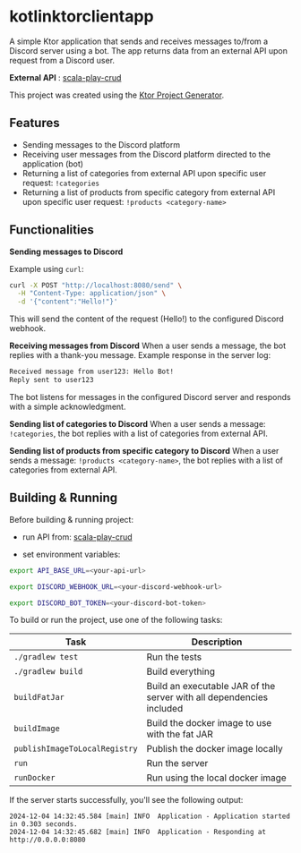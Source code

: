 # kotlinktorclientapp

A simple Ktor application that sends and receives messages to/from a Discord server using a bot. The app returns data from an external API upon request from a Discord user.

**External API** : [scala-play-crud](https://github.com/AdrianDajakaj/scala-play-crud.git)

This project was created using the [Ktor Project Generator](https://start.ktor.io).

## Features

- Sending messages to the Discord platform
- Receiving user messages from the Discord platform directed to the application (bot)
- Returning a list of categories from external API upon specific user request: `!categories`
- Returning a list of products from specific category from external API upon specific user request: `!products <category-name>`

## Functionalities

**Sending messages to Discord**

Example using `curl`:
```bash
curl -X POST "http://localhost:8080/send" \
  -H "Content-Type: application/json" \
  -d '{"content":"Hello!"}'
```
This will send the content of the request (Hello!) to the configured Discord webhook.

**Receiving messages from Discord**
When a user sends a message, the bot replies with a thank-you message.
Example response in the server log:
```bash
Received message from user123: Hello Bot!
Reply sent to user123
```
The bot listens for messages in the configured Discord server and responds with a simple acknowledgment.

**Sending list of categories to Discord**
When a user sends a message: `!categories`, the bot replies with a list of categories from external API.

**Sending list of products from specific category to Discord**
When a user sends a message: `!products <category-name>`, the bot replies with a list of categories from external API.

## Building & Running

Before building & running project:
- run API from: [scala-play-crud](https://github.com/AdrianDajakaj/scala-play-crud.git)

- set environment variables:

```bash
export API_BASE_URL=<your-api-url>
```

```bash
export DISCORD_WEBHOOK_URL=<your-discord-webhook-url>
```

```bash
export DISCORD_BOT_TOKEN=<your-discord-bot-token>
```

To build or run the project, use one of the following tasks:

| Task                          | Description                                                          |
| -------------------------------|---------------------------------------------------------------------- |
| `./gradlew test`              | Run the tests                                                        |
| `./gradlew build`             | Build everything                                                     |
| `buildFatJar`                 | Build an executable JAR of the server with all dependencies included |
| `buildImage`                  | Build the docker image to use with the fat JAR                       |
| `publishImageToLocalRegistry` | Publish the docker image locally                                     |
| `run`                         | Run the server                                                       |
| `runDocker`                   | Run using the local docker image                                     |

If the server starts successfully, you'll see the following output:

```
2024-12-04 14:32:45.584 [main] INFO  Application - Application started in 0.303 seconds.
2024-12-04 14:32:45.682 [main] INFO  Application - Responding at http://0.0.0.0:8080
```

